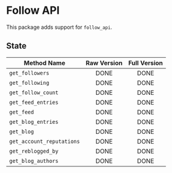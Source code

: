 # Follow API

This package adds support for `follow_api`.

## State

| Method Name               | Raw Version | Full Version |
| ------------------------- |:-----------:|:------------:|
| `get_followers`           | DONE        | DONE         |
| `get_following`           | DONE        | DONE         |
| `get_follow_count`        | DONE        | DONE         |
| `get_feed_entries`        | DONE        | DONE         |
| `get_feed`                | DONE        | DONE         |
| `get_blog_entries`        | DONE        | DONE         |
| `get_blog`                | DONE        | DONE         |
| `get_account_reputations` | DONE        | DONE         |
| `get_reblogged_by`        | DONE        | DONE         |
| `get_blog_authors`        | DONE        | DONE         |